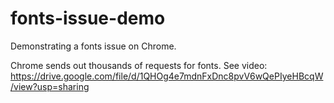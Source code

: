 # fonts-issue-demo

Demonstrating a fonts issue on Chrome.

Chrome sends out thousands of requests for fonts.
See video: https://drive.google.com/file/d/1QHOg4e7mdnFxDnc8pvV6wQePIyeHBcqW/view?usp=sharing
